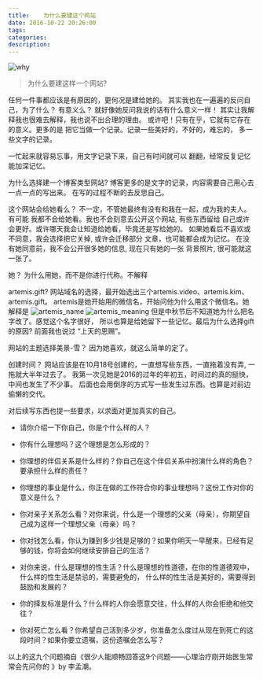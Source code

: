 ```yaml
---
title:    为什么要建这个网站
date: 2016-10-22 20:26:00
tags:
categories:
description:
---
```


![why](/images/why.jpg)

> 为什么要建这样一个网站?

任何一件事都应该是有原因的，更何况是建给她的。
其实我也在一遍遍的反问自己，为了什么？ 有意义么？ 
就好像她反问我说的话有什么意义一样！ 
其实让我解释我也很难去解释，我也说不出合理的理由。
或许吧！只有在乎，它就有它存在的意义。更多的是
把它当做一个记录。记录一些美好的，不好的，难忘的，
多一些文字的记录。

一忙起来就容易忘事，用文字记录下来，自己有时间就可以
翻翻，经常反复记忆能加深记忆。

<!--more-->

为什么选择建一个博客类型网站? 
博客更多的是文字的记录，内容需要自己用心去一点一点的写出来。
在写的过程不断的去反思自己。

这个网站会给她看么？
不一定，不管她最终有没有和我在一起，成为我的夫人。有可能
我都不会给她看。我也不会刻意去公开这个网站, 有些东西留给
自己或许会更好。或许哪天我会让知道给她看，毕竟还是写给她的。
如果她看后不喜欢或不同意，我会选择把它关掉, 或许会迁移部分
文章，也可能都会成为记忆。
在没有她同意前，我不会公开很多她的信息, 现在只有她的一张
背景照片, 很可能就这一张了。 

她？ 
为什么用她，而不是你进行代称。不解释

artemis.gift? 
网站域名的选择，最开始选出三个artemis.video、artemis.kim、artemis.gift。
artemis是她开始用的微信名，开始问他为什么用这个微信名。她解释是
![artemis_name](/artemis/artemis_name.png)
![artemis_meaning](/artemis/artemis_meaning.png)
但是中秋节后不知道她为什么把名字改了。感觉这个名字很好，
所以也算是给她留下一些记忆。最后为什么选择gift的原因? 前面我也说过
“上天的恩赐”。

网站的主题选择美景-雪？
因为她喜欢，就这么简单的定了。

创建时间？ 
网站应该是在10月18号创建的，一直想写些东西，一直拖着没有弄, 一拖就大半年过去了。
我第一次见她是2016的过年的年初五，时间过的真的挺快，中间也发生了不少事。
后面也会用倒序的方式写一些发生过东西。也算是对前边偷懒的交代。

 对后续写东西也提一些要求，以求面对更加真实的自己。

 - 请你介绍一下你自己，你是个什么样的人？

 - 你有什么理想吗？这个理想是怎么形成的？
 
 - 你理想的伴侣关系是什么样的？你自己在这个伴侣关系中扮演什么样的角色？要承担什么样的责任？

 - 你理想的事业是什么，你正在做的工作符合你的事业理想吗？这份工作对你的意义是什么？

 - 你对亲子关系怎么看？对你来说，什么是一个理想的父亲（母亲），你期望自己成为这样一个理想父亲（母亲）吗？

 - 你对钱怎么看，你认为赚到多少钱是足够的？如果你明天一早醒来，已经有足够的钱，你将会如何继续安排自己的生活？

 - 对你来说，什么是理想的性生活？什么是理想的性道德，在你的性道德观中，什么样的性生活是禁忌的，需要避免的，
 什么样的性生活是美好的，需要得到鼓励和发展的？

 - 你的择友标准是什么？什么样的人你会愿意交往，什么样的人你会拒绝和他交往？

 - 你对死亡怎么看？你希望自己活到多少岁，你准备怎么度过从现在到死亡的这段时间？如果你要立遗嘱，这份遗嘱会怎么写？

以上的这九个问题摘自《很少人能顺畅回答这9个问题——心理治疗刚开始医生常常会先问你的 》by 李孟潮。
